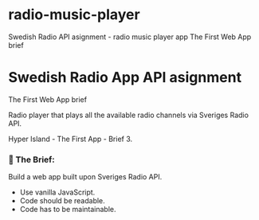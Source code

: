 # radio-music-player

Swedish Radio API asignment - radio music player app
The First Web App brief

# Swedish Radio App API asignment

The First Web App brief



Radio player that plays all the available radio channels via Sveriges Radio API.

Hyper Island - The First App - Brief 3.

### :open_file_folder: The Brief:

Build a web app built upon Sveriges Radio API.

- Use vanilla JavaScript.
- Code should be readable.
- Code has to be maintainable.
